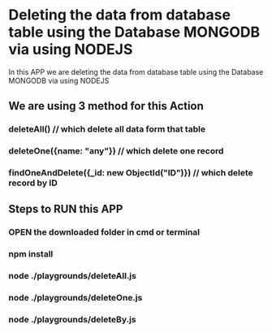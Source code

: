 # Deleting  the data from database table using the Database MONGODB via using NODEJS
In this APP we are deleting the data from database table using the Database MONGODB via using NODEJS

## We are using 3 method for this Action

### deleteAll() // which delete all data form that table
### deleteOne({name: "any"}) // which delete one record
### findOneAndDelete({_id: new ObjectId("ID")}) // which delete record by ID

## Steps to RUN this APP
### OPEN the downloaded folder in cmd or terminal 
### npm install
### node ./playgrounds/deleteAll.js
### node ./playgrounds/deleteOne.js
### node ./playgrounds/deleteBy.js


